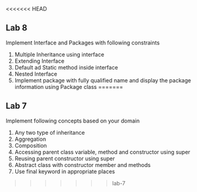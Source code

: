<<<<<<< HEAD
## Lab 8

Implement Interface and Packages with following constraints

1. Multiple Inheritance using interface
2. Extending Interface
3. Default ad Static method inside interface
4. Nested Interface
5. Implement package with fully qualified name and display the package information using Package class
=======
## Lab 7

Implement following concepts based on your domain

1. Any two type of inheritance
2. Aggregation
3. Composition
4. Accessing parent class variable, method and constructor using super
5. Reusing parent constructor using super
6. Abstract class with constructor member and methods
7. Use final keyword in appropriate places
>>>>>>> lab-7
